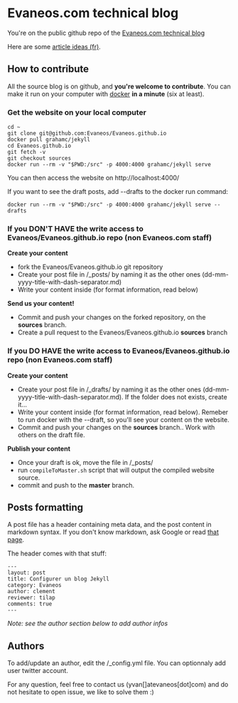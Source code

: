 # Evaneos.com technical blog

You're on the public github repo of the [Evaneos.com technical blog](http://evaneos.github.io)

Here are some [article ideas (fr)](https://github.com/Evaneos/Evaneos.github.io/blob/master/idees_articles.md).


## How to contribute

All the source blog is on github, and **you're welcome to contribute**. You can make it run on your computer with [docker](https://www.docker.com/) **in a minute** (six at least).

### Get the website on your local computer

```
cd ~
git clone git@github.com:Evaneos/Evaneos.github.io
docker pull grahamc/jekyll
cd Evaneos.github.io
git fetch -v
git checkout sources
docker run --rm -v "$PWD:/src" -p 4000:4000 grahamc/jekyll serve
```
You can then access the website on http://localhost:4000/

If you want to see the draft posts, add --drafts to the docker run command:

```
docker run --rm -v "$PWD:/src" -p 4000:4000 grahamc/jekyll serve --drafts
```

### If you DON'T HAVE the write access to Evaneos/Evaneos.github.io repo (non Evaneos.com staff)

**Create your content**

- fork the Evaneos/Evaneos.github.io git repository
- Create your post file in /_posts/ by naming it as the other ones (dd-mm-yyyy-title-with-dash-separator.md)
- Write your content inside (for format information, read below)

**Send us your content!**
- Commit and push your changes on the forked repository, on the **sources** branch.
- Create a pull request to the Evaneos/Evaneos.github.io **sources** branch

### If you DO HAVE the write access to Evaneos/Evaneos.github.io repo (non Evaneos.com staff)

**Create your content**

- Create your post file in /_drafts/ by naming it as the other ones (dd-mm-yyyy-title-with-dash-separator.md). If the folder does not exists, create it...
- Write your content inside (for format information, read below). Remeber to run docker with the --draft, so you'll see your content on the website.
- Commit and push your changes on the **sources** branch.. Work with others on the draft file.

**Publish your content**

- Once your draft is ok, move the file in /_posts/
- run ```compileToMaster.sh``` script that will output the compiled website source.
- commit and push to the **master** branch.

## Posts formatting

A post file has a header containing meta data, and the post content in markdown syntax. If you don't know markdown, ask Google or read [that page](http://daringfireball.net/projects/markdown/).

The header comes with that stuff:
```
---
layout: post
title: Configurer un blog Jekyll
category: Evaneos
author: clement
reviewer: tilap
comments: true
---
```

*Note: see the author section below to add author infos*

## Authors

To add/update an author, edit the /_config.yml file.
You can optionnaly add user twitter account.

For any question, feel free to contact us (yvan[]atevaneos[dot]com) and do not hesitate to open issue, we like to solve them :)
